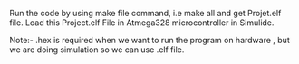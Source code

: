 
Run the code by using make file command, i.e make all and get Projet.elf file.
Load this  Project.elf File in Atmega328 microcontroller in Simulide.

Note:- .hex is required when we want to run the program on hardware , but we are doing simulation so we can use .elf file.
